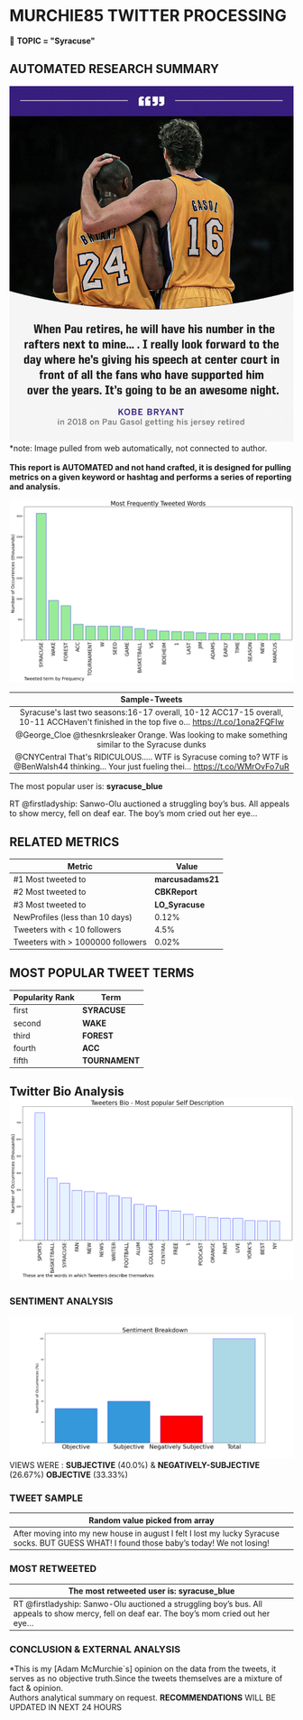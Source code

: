 # MURCHIE85 TWITTER PROCESSING 
&#x1F34E; **TOPIC = "Syracuse"**

## AUTOMATED RESEARCH SUMMARY

![image](assets/2023-03-08hashtagImage.png)*note: Image pulled from web automatically, not connected to author.
<br></br>
<b> This report is AUTOMATED and not hand crafted, it is designed for pulling metrics on a given keyword or hashtag and performs a series of reporting and analysis.</b>



![image](assets/2023-03-08TWEETS.png)



|                **Sample-Tweets**        |
| :-------------: |
| Syracuse's last two seasons:16-17 overall, 10-12 ACC17-15 overall, 10-11 ACCHaven't finished in the top five o… https://t.co/1ona2FQFIw |
| @George_Cloe @thesnkrsleaker Orange. Was looking to make something similar to the Syracuse dunks |
| @CNYCentral That's RIDICULOUS..... WTF is Syracuse coming to? WTF is @BenWalsh44 thinking... Your just fueling thei… https://t.co/WMrOvFo7uR |

The most popular user is: **syracuse_blue**
<div class="alert alert-block alert-danger"> RT @firstladyship: Sanwo-Olu auctioned a struggling boy’s bus. All appeals to show mercy, fell on deaf ear. The boy’s mom cried out her eye…</div>

## RELATED METRICS<br>
| Metric | Value |
| ------------- | ------------- |
| #1 Most tweeted to  | **marcusadams21** |
| #2 Most tweeted to  | **CBKReport** |
| #3 Most tweeted to  | **LO_Syracuse** |
| NewProfiles (less than 10 days) | 0.12%  |
| Tweeters with < 10 followers  | 4.5%|
| Tweeters with > 1000000 followers  | 0.02%  |



## MOST POPULAR TWEET TERMS 


| Popularity Rank  | Term |
| ------------- | ------------- |
| first  | **SYRACUSE**  |
| second  | **WAKE**  |
| third  | **FOREST** |
| fourth  | **ACC**  |
| fifth  | **TOURNAMENT**  |


## Twitter Bio Analysis![image](assets/2023-03-08BIO.png)
### SENTIMENT ANALYSIS
![image](assets/2023-03-08sentiment.png)
VIEWS WERE : **SUBJECTIVE**  (40.0%) & **NEGATIVELY-SUBJECTIVE** (26.67%) **OBJECTIVE** (33.33%)

### TWEET SAMPLE 
| Random value picked from array |
| ------------- |
|After moving into my new house in august I felt I lost my lucky Syracuse socks. BUT GUESS WHAT! I found those baby’s today! We not losing! |

### MOST RETWEETED 

| The most retweeted user is: **syracuse_blue**  |
| ------------- |
| RT @firstladyship: Sanwo-Olu auctioned a struggling boy’s bus. All appeals to show mercy, fell on deaf ear. The boy’s mom cried out her eye… |

### CONCLUSION & EXTERNAL ANALYSIS

*This is my [Adam McMurchie`s] opinion on the data from the tweets, it serves as no objective truth.Since the tweets themselves are a mixture of fact & opinion.<br>
Authors analytical summary on request.
**RECOMMENDATIONS** WILL BE UPDATED IN NEXT  24 HOURS <br>